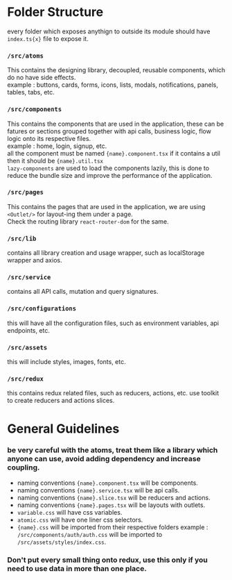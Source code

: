 # Folder Structure
every folder which exposes anythign to outside its module should have `index.ts{x}` file to expose it.
### `/src/atoms`
This contains the designing library, decoupled, reusable components, which do no have side effects.<br/>
example : buttons, cards, forms, icons, lists, modals, notifications, panels, tables, tabs, etc.
### `/src/components`
This contains the components that are used in the application, these can be fatures or sections grouped together with api calls, business logic, flow logic onto its respective files.<br/>
example : home, login, signup, etc.<br/>
all the component must be named `{name}.component.tsx` if it contains a util then it should be `{name}.util.tsx`<br/>
`lazy-components` are used to load the components lazily, this is done to reduce the bundle size and improve the performance of the application.<br/>
### `/src/pages`
This contains the pages that are used in the application, we are using `<Outlet/>` for layout-ing them under a page. <br/>
Check the routing library `react-router-dom` for the same.

### `/src/lib`
contains all library creation and usage wrapper, such as localStorage wrapper and axios.

### `/src/service`
contains all API calls, mutation and query signatures.

### `/src/configurations`
this will have all the configuration files, such as environment variables, api endpoints, etc.

### `/src/assets`
this will include styles, images, fonts, etc.

### `/src/redux`
this contains redux related files, such as reducers, actions, etc.
use toolkit to create reducers and actions slices.


# General Guidelines
### be very careful with the atoms, treat them like a library which anyone can use, avoid adding dependency and increase coupling.
- naming conventions `{name}.component.tsx` will be components.
- naming conventions `{name}.service.tsx` will be api calls.
- naming conventions `{name}.slice.tsx` will be reducers and actions.
- naming conventions `{name}.pages.tsx` will be layouts with outlets.
- `variable.css` will have css variables.
- `atomic.css` will have one liner css selectors.
- `{name}.css` will be imported from their respective folders example : `/src/components/auth/auth.css` will be imported to `/src/assets/styles/index.css`.
### Don't put every small thing onto redux, use this only if you need to use data in more than one place. 